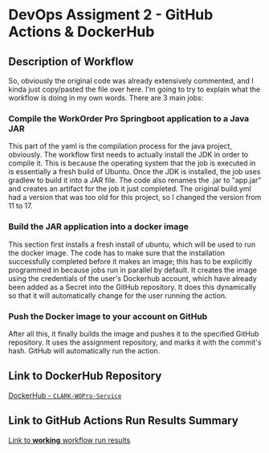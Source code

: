 # DevOps Assigment 2 - GitHub Actions & DockerHub

## Description of Workflow

So, obviously the original code was already extensively commented, and I kinda just copy/pasted the file over here. I'm going to try to explain what the workflow is doing in my own words. There are 3 main jobs:

### Compile the WorkOrder Pro Springboot application to a Java JAR
This part of the yaml is the compilation process for the java project, obviously. The workflow first needs to actually install the JDK in order to compile it. This is because the operating system that the job is executed in is essentially a fresh build of Ubuntu. Once the JDK is installed, the job uses gradlew to build it into a JAR file. The code also renames the .jar to "app.jar" and creates an artifact for the job it just completed. The original build.yml had a version that was too old for this project, so I changed the version from 11 to 17.

### Build the JAR application into a docker image
This section first installs a fresh install of ubuntu, which will be used to run the docker image. The code has to make sure that the installation successfully completed before it makes an image; this has to be explicitly programmed in because jobs run in parallel by default. It creates the image using the credentials of the user's Dockerhub account, which have already been added as a Secret into the GitHub repository. It does this dynamically so that it will automatically change for the user running the action.

### Push the Docker image to your account on GitHub
After all this, it finally builds the image and pushes it to the specified GitHub repository. It uses the assignment repository, and marks it with the commit's hash. GitHub will automatically run the action.

## Link to DockerHub Repository
[DockerHub - `CLARK-WOPro-Service`](https://github.com/WSU-kduncan/devops-assignment-2-3-KibiLydi)

## Link to GitHub Actions Run Results Summary
[Link to **working** workflow run results](https://github.com/WSU-kduncan/devops-assignment-2-3-KibiLydi/actions/runs/11654488394)
